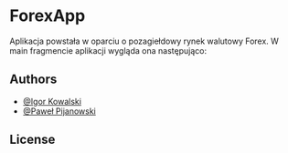 # ForexApp
Aplikacja powstała w oparciu o pozagiełdowy rynek walutowy Forex.
W main fragmencie aplikacji wygląda ona następująco:


## Authors

- [@Igor Kowalski](https://github.com/Szwajcar0)
- [@Paweł Pijanowski]()
## License
